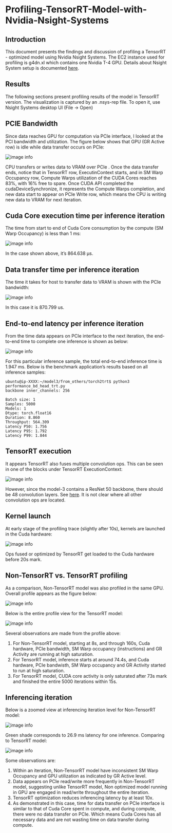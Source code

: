 # Profiling-TensorRT-Model-with-Nvidia-Nsight-Systems

## Introduction
This document presents the findings and discussion of profiling a TensorRT - optimized model using Nvidia Nsight Systems. The EC2 instance used for profiling is g4dn.xl which contains one Nvidia T-4 GPU. Details about Nsight System setup is documented [here](https://github.com/kct22aws/Nvidia-Nsight-Systems-on-Inferentia). 

## Results

The following sections present profiling results of the model in TensorRT version. The visualization is captured by an .nsys-rep file. To open it, use Nsight Systems desktop UI (File → Open)

## PCIE Bandwidth

Since data reaches GPU for computation via PCIe interface, I looked at the PCI bandwidth and utilization. The figure below shows that GPU (GR Active row) is idle while data transfer occurs on PCIe:

![image info](./document_assets/nsight1.png)

CPU transfers or writes data to VRAM over PCIe . Once the data transfer ends, notice that in TensorRT row, ExecutinContext starts, and in SM Warp Occupancy row, Compute Warps utilization of the CUDA Cores reaches 83%, with 16% free to spare. Once CUDA API completed the cudaDeviceSynchronize, it represents the Compute Warps completion, and new data start to appear on PCIe Write row, which means the CPU is writing new data to VRAM for next iteration.

## Cuda Core execution time per inference iteration

The time from start to end of Cuda Core consumption by the compute (SM Warp Occupancy) is less than 1 ms:

![image info](./document_assets/nsight2.png)

In the case shown above, it’s 864.638 µs.

## Data transfer time per inference iteration

The time it takes for host to transfer data to VRAM is shown with the PCIe bandwidth:

![image info](./document_assets/nsight3.png)

In this case it is 870.799 us. 

## End-to-end latency per inference iteration

From the time data appears on PCIe interface to the next iteration, the end-to-end time to complete one inference is shown as below:

![image info](./document_assets/nsight4.png)

For this particular inference sample, the total end-to-end inference time is 1.947 ms. Below is the benchmark application’s results based on all inference samples:

```
ubuntu@ip-XXXX:~/model3/from_others/torch2trt$ python3 performance_bd_head_trt.py
backbone inner_channels: 256

Batch size: 1
Samples: 5000
Models: 1
Dtype: torch.float16
Duration: 8.860
Throughput: 564.309
Latency P50: 1.756
Latency P95: 1.792
Latency P99: 1.844
```

## TensorRT execution

It appears TensorRT also fuses multiple convolution ops. This can be seen in one of the blocks under TensorRT ExecutionContext:

![image info](./document_assets/nsight5.png)

However, since the model-3 contains a  ResNet 50 backbone, there should be 48 convolution layers. See [here](https://iq.opengenus.org/resnet50-architecture/). It is not clear where all other convolution ops are located. 

## Kernel launch

At early stage of the profiling trace (slightly after 10s), kernels are launched in the Cuda hardware:

![image info](./document_assets/nsight6.png)

Ops fused or optimized by TensorRT get loaded to the Cuda hardware before 20s mark.

## Non-TensorRT vs. TensorRT profiling

As a comparison, Non-TensorRT model was also profiled in the same GPU. Overall profile appears as the figure below:

![image info](./document_assets/nsight7.png)

Below is the entire profile view for the TensorRT model:

![image info](./document_assets/nsight8.png)

Several observations are made from the profile above:

1. For Non-TensorRT model, starting at 8s, and through 160s, Cuda hardware, PCIe bandwidth, SM Warp occupancy (instructions) and GR Activity are running at high saturation.
2. For TensorRT model, inference starts at around 74.4s, and Cuda hardware, PCIe bandwisth, SM Warp occupancy and GR Activity started to run at high saturation.
3. For TensorRT model, CUDA core activity is only saturated after 73s mark and finished the entire 5000 iterations within 15s.

## Inferencing iteration

Below is a zoomed view at inferencing iteration level for Non-TensorRT model:

![image info](./document_assets/nsight9.png)

Green shade corresponds to 26.9 ms latency for one inference. Comparing to TensorRT model:

![image info](./document_assets/nsight10.png)

Some observations are:


1. Within an iteration, Non-TensorRT model have inconsistent SM Warp Occupancy and GPU utilization as indicated by GR Active level. 
2. Data appears on PCIe read/write more frequently in Non-TensorRT model, suggesting unlike TensorRT model, Non optimized model running in GPU are engaged in read/write throughout the entire iteration.
3. TensorRT optimization reduces inferencing latency by at least 10x.
4. As demonstrated in this case, time for data transfer on PCIe interface is similar to that of Cuda Core spent in compute, and during compute, there were no data transfer on PCIe. Which means Cuda Cores has all necessary data and are not wasting time on data transfer during compute.



